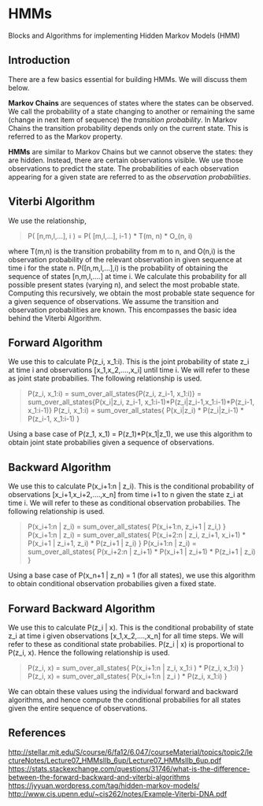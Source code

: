 # HMMs
Blocks and Algorithms for implementing Hidden Markov Models (HMM)


## Introduction

There are a few basics essential for building HMMs. We will discuss them below.

**Markov Chains** are sequences of states where the states can be observed. We call the probability of a state changing to another or 
remaining the same (change in next item of sequence) the *transition probability*. In Markov Chains the transition probability depends only 
on the current state. This is referred to as the Markov property.

**HMMs** are similar to Markov Chains but we cannot observe the states: they are hidden. Instead, there are certain observations visible. We use those 
observations to predict the state. The probabilities of each observation appearing for a given state are referred to as the *observation probabilities*. 


## Viterbi Algorithm 

We use the relationship,

> P( [n,m,l,...], i ) = P( [m,l,...], i-1 ) * T(m, n) * O_(n, i) 

where T(m,n) is the transition probability from m to n, and O(n,i) is the 
observation probability of the relevant observation in given sequence at time i for the state n. P([n,m,l,...],i) is the probability of obtaining the 
sequence of states [n,m,l,....] at time i. We calculate this probability for all possible present states (varying n), and select the most probable state. 
Computing this recursively, we obtain the most probable state sequence for a given sequence of observations. We assume the transition and observation 
probabilities are known. This encompasses the basic idea behind the Viterbi Algorithm.  


## Forward Algorithm
We use this to calculate P(z_i, x_1:i). This is the joint probability of state z_i at time i and observations [x_1,x_2,....,x_i] until time i. 
We will refer to these as joint state probabilies. The following relationship is used. 
 
> P(z_i, x_1:i) = sum_over_all_states{P(z_i, z_i-1, x_1:i)} = sum_over_all_states{P(x_i|z_i, z_i-1, x_1:i-1)*P(z_i|z_i-1,x_1:i-1)*P(z_i-1, x_1:i-1)}
> P(z_i, x_1:i) = sum_over_all_states{ P(x_i|z_i) * P(z_i|z_i-1) * P(z_i-1, x_1:i-1) }

Using a base case of P(z_1, x_1) = P(z_1)*P(x_1|z_1), we use this algorithm to obtain joint state probabilies given a sequence of observations. 


## Backward Algorithm
We use this to calculate P(x_i+1:n | z_i). This is the conditional probability of observations [x_i+1,x_i+2,....,x_n] from time i+1 to n given 
the state z_i at time i. We will refer to these as conditional observation probabilies. The following relationship is used. 
 
> P(x_i+1:n | z_i) = sum_over_all_states{ P(x_i+1:n, z_i+1 | z_i,) } 
> P(x_i+1:n | z_i) = sum_over_all_states{ P(x_i+2:n | z_i, z_i+1, x_i+1) * P(x_i+1 | z_i+1, z_i) * P(z_i+1 | z_i) }
> P(x_i+1:n | z_i) = sum_over_all_states{ P(x_i+2:n | z_i+1) * P(x_i+1 | z_i+1) * P(z_i+1 | z_i) }

Using a base case of P(x_n+1 | z_n) = 1 (for all states), we use this algorithm to obtain conditional observation probabilies given a fixed state. 


## Forward Backward Algorithm
We use this to calculate P(z_i | x). This is the conditional probability of state z_i at time i given observations [x_1,x_2,....,x_n] for all time steps. 
We will refer to these as conditional state probabilies. P(z_i | x) is proportional to P(z_i, x). Hence the following relationship is used. 
 
> P(z_i, x) = sum_over_all_states{ P(x_i+1:n | z_i, x_1:i ) * P(z_i, x_1:i) } 
> P(z_i, x) = sum_over_all_states{ P(x_i+1:n | z_i ) * P(z_i, x_1:i) } 

We can obtain these values using the individual forward and backward algorithms, and hence compute the conditional probabilies for all states given 
the entire sequence of observations. 


## References
http://stellar.mit.edu/S/course/6/fa12/6.047/courseMaterial/topics/topic2/lectureNotes/Lecture07_HMMsIIb_6up/Lecture07_HMMsIIb_6up.pdf
https://stats.stackexchange.com/questions/31746/what-is-the-difference-between-the-forward-backward-and-viterbi-algorithms
https://jyyuan.wordpress.com/tag/hidden-markov-models/
http://www.cis.upenn.edu/~cis262/notes/Example-Viterbi-DNA.pdf
